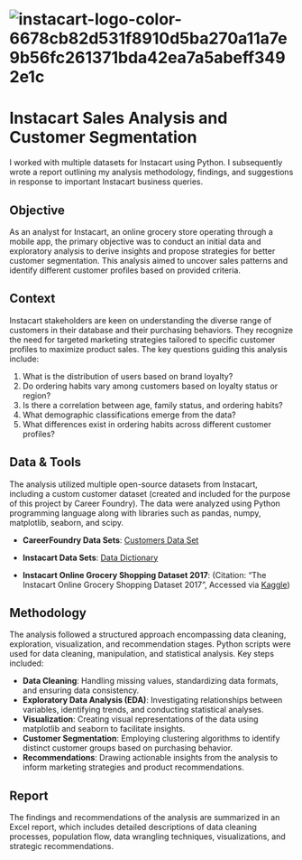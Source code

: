 # **![instacart-logo-color-6678cb82d531f8910d5ba270a11a7e9b56fc261371bda42ea7a5abeff3492e1c](https://github.com/PooryaBehnamie/InstaCart-Analysis-Python/assets/169101583/8024c949-c2fe-449e-a800-a07167c586f5)**

# Instacart Sales Analysis and Customer Segmentation
I worked with multiple datasets for Instacart using Python. I subsequently wrote a report outlining my analysis methodology, findings, and suggestions in response to important Instacart business queries.

## Objective
As an analyst for Instacart, an online grocery store operating through a mobile app, the primary objective was to conduct an initial data and exploratory analysis to derive insights and propose strategies for better customer segmentation. This analysis aimed to uncover sales patterns and identify different customer profiles based on provided criteria.

## Context
Instacart stakeholders are keen on understanding the diverse range of customers in their database and their purchasing behaviors. They recognize the need for targeted marketing strategies tailored to specific customer profiles to maximize product sales. The key questions guiding this analysis include:

1. What is the distribution of users based on brand loyalty?
2. Do ordering habits vary among customers based on loyalty status or region?
3. Is there a correlation between age, family status, and ordering habits?
4. What demographic classifications emerge from the data?
5. What differences exist in ordering habits across different customer profiles?

## Data & Tools
The analysis utilized multiple open-source datasets from Instacart, including a custom customer dataset (created and included for the purpose of this project by Career Foundry). The data were analyzed using Python programming language along with libraries such as pandas, numpy, matplotlib, seaborn, and scipy.

* **CareerFoundry Data Sets**:
[Customers Data Set](https://s3.amazonaws.com/coach-courses-us/public/courses/data-immersion/A4/A4_Data_Assets/customers.zip)
* **Instacart Data Sets**:
[Data Dictionary](https://gist.github.com/jeremystan/c3b39d947d9b88b3ccff3147dbcf6c6b)

* **Instacart Online Grocery Shopping Dataset 2017**: (Citation: “The Instacart Online Grocery Shopping Dataset 2017”, Accessed via [Kaggle](https://www.kaggle.com/datasets/psparks/instacart-market-basket-analysis))

## Methodology
The analysis followed a structured approach encompassing data cleaning, exploration, visualization, and recommendation stages. Python scripts were used for data cleaning, manipulation, and statistical analysis. Key steps included:

* **Data Cleaning**: Handling missing values, standardizing data formats, and ensuring data consistency.
* **Exploratory Data Analysis (EDA)**: Investigating relationships between variables, identifying trends, and conducting statistical analyses.
* **Visualization**: Creating visual representations of the data using matplotlib and seaborn to facilitate insights.
* **Customer Segmentation**: Employing clustering algorithms to identify distinct customer groups based on purchasing behavior.
* **Recommendations**: Drawing actionable insights from the analysis to inform marketing strategies and product recommendations.

## Report
The findings and recommendations of the analysis are summarized in an Excel report, which includes detailed descriptions of data cleaning processes, population flow, data wrangling techniques, visualizations, and strategic recommendations.

